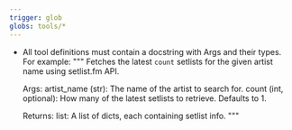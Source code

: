 ```yaml
---
trigger: glob
globs: tools/*
---
```


- All tool definitions must contain a docstring with Args and their types. For example:
    """
    Fetches the latest `count` setlists for the given artist name using setlist.fm API.

    Args:
        artist_name (str): The name of the artist to search for.
        count (int, optional): How many of the latest setlists to retrieve. Defaults to 1.

    Returns:
        list: A list of dicts, each containing setlist info.
    """